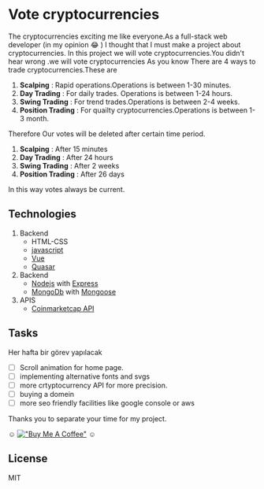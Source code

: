 # Vote cryptocurrencies
The cryptocurrencies exciting me like everyone.As a full-stack web developer (in my opinion :joy: ) I thought that I must make a project about cryptocurrencies.
In this project we will vote cryptocurrencies.You didn't hear wrong .we will vote cryptocurrencies
As you know There are 4 ways to trade cryptocurrencies.These are

1. **Scalping** : Rapid operations.Operations is between 1-30 minutes.
2. **Day Trading** : For daily trades. Operations is between 1-24 hours. 
3. **Swing Trading** : For trend trades.Operations is between 2-4 weeks.
4. **Position Trading** : For quailty cryptocurrencies.Operations is between 1-3 month.

Therefore Our votes will be deleted after certain time period.
1. **Scalping** : After 15 minutes
2. **Day Trading** : After 24 hours
3. **Swing Trading** : After 2 weeks
4. **Position Trading** : After 26 days

In this way votes always be current.

## Technologies
1. Backend
     - HTML-CSS
     - [javascript]([javascript-url])
     - [Vue](vue-url)
     - [Quasar](quasar-url)
2. Backend 
     - [Nodejs](nodejs-url) with [Express](express-url)
     - [MongoDb](mongodb-url) with [Mongoose](mongoose-url)
3. APIS 
    - [Coinmarketcap API](coinmarketcap-api)
## Tasks
Her hafta bir görev yapılacak
- [ ] Scroll animation for home page.
- [ ] implementing alternative fonts and svgs
- [ ] more crtyptocurrency API for more precision.
- [ ] buying a domein
- [ ] more seo friendly facilities like google console or aws

Thanks you to separate your time for my project.

:relaxed:
[!["Buy Me A Coffee"](https://www.buymeacoffee.com/assets/img/custom_images/orange_img.png)](https://www.buymeacoffee.com/cibilex "could you buy me a coffe : )")
:relaxed:


[javascript-url]: https://www.javascript.com/
[mongodb-url]: https://www.mongodb.com/
[quasar-url]: https://quasar.dev/
[vue-url]: https://vuejs.org/
[nodejs-url]: https://nodejs.org/en/
[mongoose-url]: https://mongoosejs.com/
[express-url]: https://expressjs.com/
[coinmarketcap-api]: https://coinmarketcap.com/api/


## License

MIT
